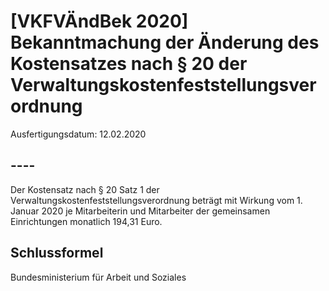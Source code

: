 # [VKFVÄndBek 2020] Bekanntmachung der Änderung des Kostensatzes nach § 20 der Verwaltungskostenfeststellungsverordnung

Ausfertigungsdatum: 12.02.2020

 

## ----

Der Kostensatz nach § 20 Satz 1 der Verwaltungskostenfeststellungsverordnung beträgt mit Wirkung vom 1. Januar 2020 je Mitarbeiterin und Mitarbeiter der gemeinsamen Einrichtungen monatlich 194,31 Euro.


## Schlussformel

Bundesministerium für Arbeit und Soziales
